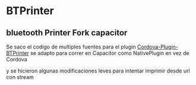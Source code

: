 # BTPrinter

## bluetooth Printer Fork capacitor

Se saco el codigo de multiples fuentes para el plugin [Cordova-Plugin-BTPrinter](https://github.com/CesarBalzer/Cordova-Plugin-BTPrinter.git)
se adapto para correr en Capacitor como NativePlugin en vez de Cordova

y se hicieron algunas modificaciones leves para intentar imprimir desde url con stream
